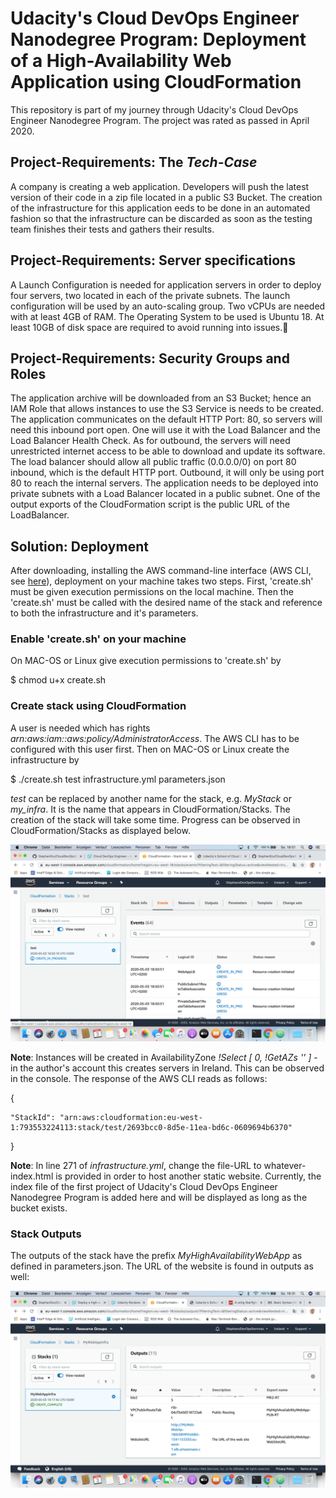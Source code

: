 # Udacity's Cloud DevOps Engineer Nanodegree Program: Deployment of a High-Availability Web Application using CloudFormation

This repository is part of my journey through Udacity's Cloud DevOps Engineer Nanodegree Program. The project was rated as passed in April 2020.

## Project-Requirements: The _Tech-Case_
A company is creating a web application. Developers will push the latest version of their code in a zip file located in a public S3 Bucket.
The creation of the infrastructure for this application eeds to be done in an automated fashion so that the infrastructure can be discarded as soon as the testing team finishes their tests and gathers their results.

## Project-Requirements: Server specifications
A Launch Configuration is needed for application servers in order to deploy four servers, two located in each of the private subnets. The launch configuration will be used by an auto-scaling group.
Two vCPUs are needed with at least 4GB of RAM. The Operating System to be used is Ubuntu 18.
At least 10GB of disk space are required to avoid running into issues.

## Project-Requirements: Security Groups and Roles
The application archive will be downloaded from an S3 Bucket; hence an IAM Role that allows instances to use the S3 Service is needs to be created.
The application communicates on the default HTTP Port: 80, so servers will need this inbound port open. One will use it with the Load Balancer and the Load Balancer Health Check. As for outbound, the servers will need unrestricted internet access to be able to download and update its software.
The load balancer should allow all public traffic (0.0.0.0/0) on port 80 inbound, which is the default HTTP port. Outbound, it will only be using port 80 to reach the internal servers.
The application needs to be deployed into private subnets with a Load Balancer located in a public subnet.
One of the output exports of the CloudFormation script is the public URL of the LoadBalancer.

## Solution: Deployment
After downloading, installing the AWS command-line interface (AWS CLI, see [here](https://docs.aws.amazon.com/cli/index.html)),
deployment on your machine takes two steps. First, 'create.sh' must be given execution permissions  on the local machine. Then the 'create.sh' must be called with the desired name of the stack and reference to both the infrastructure and it's parameters.
### Enable 'create.sh' on your machine
On MAC-OS or Linux give execution permissions to 'create.sh' by


$ chmod u+x create.sh
### Create stack using CloudFormation
A user is needed which has rights _arn:aws:iam::aws:policy/AdministratorAccess_. The AWS CLI has to be configured with this user first. Then on MAC-OS or Linux create the infrastructure by


$ ./create.sh test infrastructure.yml parameters.json

_test_ can be replaced by another name for the stack, e.g. _MyStack_ or _my_infra_. It is the name that appears in CloudFormation/Stacks.
The creation of the stack will take some time. Progress can be observed in CloudFormation/Stacks as displayed below.

![creation_of_stack](creation_of_stack.png)

**Note**: Instances will be created in AvailabilityZone _!Select [ 0, !GetAZs '' ]_ - in the author's account this creates servers in Ireland. This can be observed in the console. The response of the AWS CLI reads as follows:

{

    "StackId": "arn:aws:cloudformation:eu-west-1:793553224113:stack/test/2693bcc0-8d5e-11ea-bd6c-0609694b6370"

}

**Note**: In line 271 of _infrastructure.yml_, change the file-URL to whatever-index.html is provided in order to host another static website. Currently, the index file of the first project of Udacity's Cloud DevOps Engineer Nanodegree Program is added here and will be displayed as long as the bucket exists.

### Stack Outputs
The outputs of the stack have the prefix _MyHighAvailabilityWebApp_ as defined in parameters.json. The URL of the website is found in outputs as well:

![creation_of_stack](stack_outputs_and_http.png)
